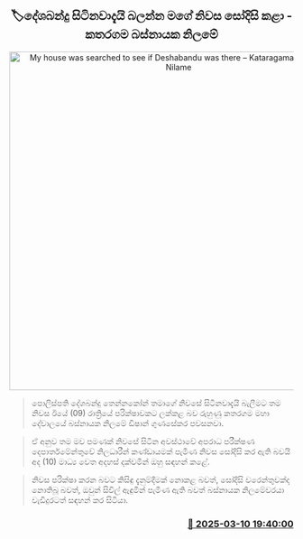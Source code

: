 <p align='center'><b><h2 align='center' title='My house was searched to see if Deshabandu was there – Kataragama Basnayake Nilame'>🏷දේශබන්දු සිටිනවාදැයි බලන්න මගේ නිවස සෝදිසි කළා - කතරගම බස්නායක නිලමේ</h2></b></p>
<p align='center'><img src='https://helakuru.sgp1.cdn.digitaloceanspaces.com/esana/images/lib/katharagama-diyawadana.jpg' width='600' alt='My house was searched to see if Deshabandu was there – Kataragama Basnayake Nilame'></p>

> පොලිස්පති දේශබන්දු තෙන්නකෝන් තමාගේ නිවසේ සිටිනවාදැයි බැලීමට තම නිවස ඊයේ (09) රාත්‍රියේ පරික්ෂාවකට ලක්කළ බව රුහුණු කතරගම මහා දේවාලයේ බස්නායක නිලමේ ඩිෂාන් ගුණසේකර පවසනවා.

> ඒ අනුව තම මව පමණක් නිවසේ සිටින අවස්ථාවේ අපරාධ පරීක්ෂණ දෙපාර්තමේන්තුවේ නිලධාරීන් කණ්ඩායමක් පැමිණ නිවස සෝදිසි කර ඇති බවයි අද (10) මාධ්‍ය වෙත අදහස් දක්වමින් ඔහු සඳහන් කළේ.

> නිවස පරික්ෂා කරන බවට කිසිඳු දැනුම්දීමක් නොකළ බවත්, සෝදිසි වරෙන්තුවක්ද නොතිබූ බවත්, ඔවුන් සිවිල් ඇඳුමින් පැමිණ ඇති බවත් බස්නායක නිලමේවරයා වැඩිදුරටත් සඳහන් කර සිටියා.



<h3 align='right'><a href='https://www.helakuru.lk/esana/p/108197/'>📅 2025-03-10 19:40:00</a></h3>
